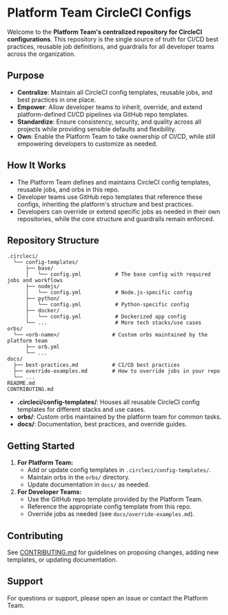 # Platform Team CircleCI Configs

Welcome to the **Platform Team's centralized repository for CircleCI configurations**. This repository is the single source of truth for CI/CD best practices, reusable job definitions, and guardrails for all developer teams across the organization.

## Purpose
- **Centralize**: Maintain all CircleCI config templates, reusable jobs, and best practices in one place.
- **Empower**: Allow developer teams to inherit, override, and extend platform-defined CI/CD pipelines via GitHub repo templates.
- **Standardize**: Ensure consistency, security, and quality across all projects while providing sensible defaults and flexibility.
- **Own**: Enable the Platform Team to take ownership of CI/CD, while still empowering developers to customize as needed.

## How It Works
- The Platform Team defines and maintains CircleCI config templates, reusable jobs, and orbs in this repo.
- Developer teams use GitHub repo templates that reference these configs, inheriting the platform's structure and best practices.
- Developers can override or extend specific jobs as needed in their own repositories, while the core structure and guardrails remain enforced.

## Repository Structure

```
.circleci/
  └── config-templates/
      ├── base/
      │   └── config.yml           # The base config with required jobs and workflows
      ├── nodejs/
      │   └── config.yml           # Node.js-specific config
      ├── python/
      │   └── config.yml           # Python-specific config
      ├── docker/
      │   └── config.yml           # Dockerized app config
      └── ...                      # More tech stacks/use cases
orbs/
  └── <orb-name>/                 # Custom orbs maintained by the platform team
      ├── orb.yml
      └── ...
docs/
  ├── best-practices.md           # CI/CD best practices
  ├── override-examples.md        # How to override jobs in your repo
  └── ...
README.md
CONTRIBUTING.md
```

- **.circleci/config-templates/**: Houses all reusable CircleCI config templates for different stacks and use cases.
- **orbs/**: Custom orbs maintained by the platform team for common tasks.
- **docs/**: Documentation, best practices, and override guides.

## Getting Started
1. **For Platform Team:**
   - Add or update config templates in `.circleci/config-templates/`.
   - Maintain orbs in the `orbs/` directory.
   - Update documentation in `docs/` as needed.
2. **For Developer Teams:**
   - Use the GitHub repo template provided by the Platform Team.
   - Reference the appropriate config template from this repo.
   - Override jobs as needed (see `docs/override-examples.md`).

## Contributing
See [CONTRIBUTING.md](CONTRIBUTING.md) for guidelines on proposing changes, adding new templates, or updating documentation.

## Support
For questions or support, please open an issue or contact the Platform Team.
